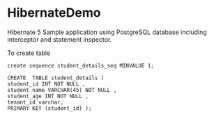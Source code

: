 # HibernateDemo
Hibernate 5 Sample application using PostgreSQL database including interceptor and statement inspector.

To create table

~~~
create sequence student_details_seq MINVALUE 1;

CREATE  TABLE student_details ( 
student_id INT NOT NULL ,
student_name VARCHAR(45) NOT NULL ,
student_age INT NOT NULL ,
tenant_id varchar,
PRIMARY KEY (student_id) );
~~~
